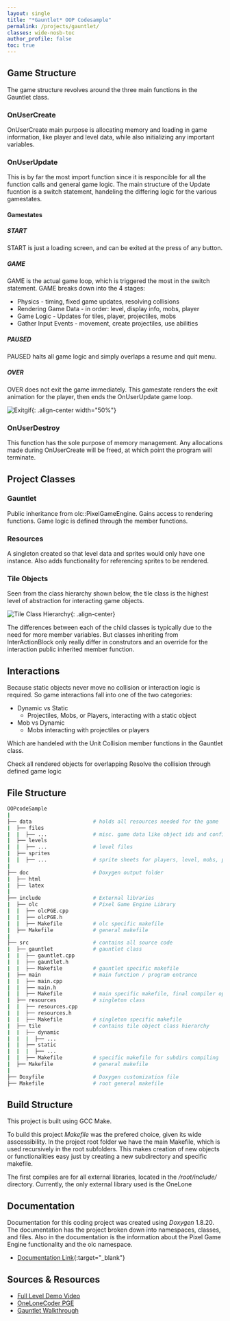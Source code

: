 ```yaml
---
layout: single
title: "*Gauntlet* OOP Codesample"
permalink: /projects/gauntlet/
classes: wide-nosb-toc
author_profile: false
toc: true
---
```


## Game Structure

The game structure revolves around the three main functions in the Gauntlet class.

### OnUserCreate

<!-- This function allows for the resources and data required in the game to be loaded prior to the actual loop being entered. -->

OnUserCreate main purpose is allocating memory and loading in game information, like player and level data, while also initializing any important variables.

### OnUserUpdate

This is by far the most import function since it is responcible for all the function calls and general game logic. The main structure of the Update fucntion is a switch statement, handeling the differing logic for the various gamestates.

#### Gamestates

##### START

START is just a loading screen, and can be exited at the press of any button.

##### GAME

GAME is the actual game loop, which is triggered the most in the switch statement. GAME breaks down into the 4 stages:

* Physics - timing, fixed game updates, resolving collisions
* Rendering Game Data - in order: level, display info, mobs, player
* Game Logic - Updates for tiles, player, projectiles, mobs
* Gather Input Events - movement, create projectiles, use abilities

##### PAUSED

PAUSED halts all game logic and simply overlaps a resume and quit menu.

##### OVER

OVER does not exit the game immediately. This gamestate renders the exit animation for the player, then ends the OnUserUpdate game loop.

![Exitgif](/assets/my_images/player_exit.gif){: .align-center width="50%"}

### OnUserDestroy

This function has the sole purpose of memory management. Any allocations made during OnUserCreate will be freed, at which point the program will terminate.

## Project Classes

### Gauntlet
Public inheritance from olc::PixelGameEngine. Gains access to rendering functions. Game logic is defined through the member functions.

### Resources
A singleton created so that level data and sprites would only have one instance. Also adds functionality for referencing sprites to be rendered.
  
### Tile Objects

Seen from the class hierarchy shown below, the tile class is the highest level of abstraction for interacting game objects.

![Tile Class Hierarchy](https://bford26.github.io/OOPcodeSample/html/class_tile.png){: .align-center}

The differences between each of the child classes is typically due to the need for more member variables. But classes inheriting from InterActionBlock only really differ in construtors and an override for the interaction public inherited member function.

## Interactions

Because static objects never move no collision or interaction logic is required. So game interactions fall into one of the two categories:

* Dynamic vs Static
  * Projectiles, Mobs, or Players, interacting with a static object
* Mob vs Dynamic
  * Mobs interacting with projectiles or players

Which are handeled with the Unit Collision member functions in the Gauntlet class.





Check all rendered objects for overlapping
Resolve the collision through defined game logic


## File Structure

```bash
OOPcodeSample
|
├── data                    # holds all resources needed for the game
|  ├── files            
|  |  ├── ...               # misc. game data like object ids and configurations
|  ├── levels
|  |  ├── ...               # level files
|  ├── sprites
|  |  ├── ...               # sprite sheets for players, level, mobs, projectiles
|
├── doc                     # Doxygen output folder
|  ├── html
|  ├── latex
|
├── include                 # External libraries
|  ├── olc                  # Pixel Game Engine Library 
|  |  ├── olcPGE.cpp   
|  |  ├── olcPGE.h
|  |  ├── Makefile          # olc specific makefile
|  ├── Makefile             # general makefile
|
├── src                     # contains all source code 
|  ├── gauntlet             # gauntlet class
|  |  ├── gauntlet.cpp
|  |  ├── gauntlet.h
|  |  ├── Makefile          # gauntlet specific makefile
|  ├── main                 # main function / program entrance
|  |  ├── main.cpp
|  |  ├── main.h
|  |  ├── Makefile          # main specific makefile, final compiler operations
|  ├── resources            # singleton class
|  |  ├── resources.cpp
|  |  ├── resources.h
|  |  ├── Makefile          # singleton specific makefile
|  ├── tile                 # contains tile object class hierarchy
|  |  ├── dynamic
|  |  |  ├── ...
|  |  ├── static
|  |  |  ├── ...
|  |  ├── Makefile          # specific makefile for subdirs compiling
|  ├── Makefile             # general makefile
|
├── Doxyfile                # Doxygen customization file
├── Makefile                # root general makefile
```


## Build Structure

This project is built using GCC Make.

To build this project *Makefile* was the prefered choice, given its wide asscessibility. In the project root folder we have the main Makefile, which is used recursively in the root subfolders. This makes creation of new objects or functionalities easy just by creating a new subdirectory and specific makefile.

The first compiles are for all external libraries, located in the */root/include/* directory. Currently, the only external library used is the OneLone

## Documentation

Documentation for this coding project was created using *Doxygen* 1.8.20. The documentation has the project broken down into namespaces, classes, and files. Also in the documentation is the information about the Pixel Game Engine functionality and the olc namespace.

* [Documentation Link](/OOPcodeSample/html/index.html){:target="_blank"}

## Sources & Resources

* [Full Level Demo Video](https://youtu.be/D4eO0zghXyo) 
* [OneLoneCoder PGE](https://github.com/OneLoneCoder/olcPixelGameEngine)
* [Gauntlet Walkthrough](https://strategywiki.org/wiki/Gauntlet_(NES)/How_to_play)